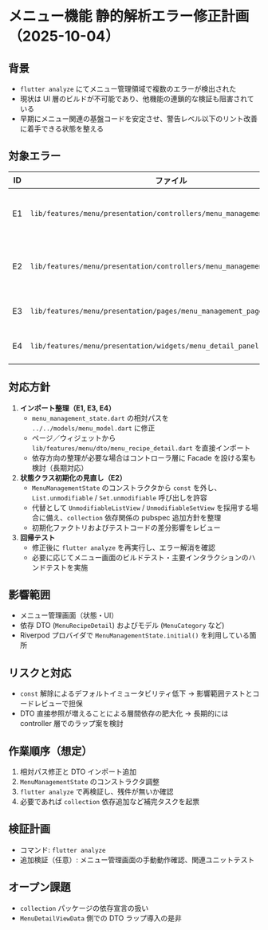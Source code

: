 # メニュー機能 静的解析エラー修正計画（2025-10-04）

## 背景
- `flutter analyze` にてメニュー管理領域で複数のエラーが検出された
- 現状は UI 層のビルドが不可能であり、他機能の連鎖的な検証も阻害されている
- 早期にメニュー関連の基盤コードを安定させ、警告レベル以下のリント改善に着手できる状態を整える

## 対象エラー
| ID | ファイル | 概要 | リントID |
| --- | --- | --- | --- |
| E1 | `lib/features/menu/presentation/controllers/menu_management_state.dart` | モデルの相対パス誤りにより `MenuCategory` などが解決不可 | `uri_does_not_exist`, `undefined_class` |
| E2 | `lib/features/menu/presentation/controllers/menu_management_state.dart` | `const` コンストラクタ内で `List.unmodifiable` を呼び出し `invalid_constant` | `invalid_constant` |
| E3 | `lib/features/menu/presentation/pages/menu_management_page.dart` | `MenuRecipeDetail` 未インポートで型解決不可 | `non_type_as_type_argument`, `undefined_class` |
| E4 | `lib/features/menu/presentation/widgets/menu_detail_panel.dart` | `MenuRecipeDetail` 未インポートで型解決不可 | `undefined_class` |

## 対応方針
1. **インポート整理（E1, E3, E4）**
   - `menu_management_state.dart` の相対パスを `../../models/menu_model.dart` に修正
   - ページ／ウィジェットから `lib/features/menu/dto/menu_recipe_detail.dart` を直接インポート
   - 依存方向の整理が必要な場合はコントローラ層に Facade を設ける案も検討（長期対応）
2. **状態クラス初期化の見直し（E2）**
   - `MenuManagementState` のコンストラクタから `const` を外し、`List.unmodifiable` / `Set.unmodifiable` 呼び出しを許容
   - 代替として `UnmodifiableListView` / `UnmodifiableSetView` を採用する場合に備え、`collection` 依存関係の pubspec 追加方針を整理
   - 初期化ファクトリおよびテストコードの差分影響をレビュー
3. **回帰テスト**
   - 修正後に `flutter analyze` を再実行し、エラー解消を確認
   - 必要に応じてメニュー画面のビルドテスト・主要インタラクションのハンドテストを実施

## 影響範囲
- メニュー管理画面（状態・UI）
- 依存 DTO (`MenuRecipeDetail`) およびモデル (`MenuCategory` など)
- Riverpod プロバイダで `MenuManagementState.initial()` を利用している箇所

## リスクと対応
- `const` 解除によるデフォルトイミュータビリティ低下 → 影響範囲テストとコードレビューで担保
- DTO 直接参照が増えることによる層間依存の肥大化 → 長期的には controller 層でのラップ案を検討

## 作業順序（想定）
1. 相対パス修正と DTO インポート追加
2. `MenuManagementState` のコンストラクタ調整
3. `flutter analyze` で再検証し、残件が無いか確認
4. 必要であれば `collection` 依存追加など補完タスクを起票

## 検証計画
- コマンド: `flutter analyze`
- 追加検証（任意）: メニュー管理画面の手動動作確認、関連ユニットテスト

## オープン課題
- `collection` パッケージの依存宣言の扱い
- `MenuDetailViewData` 側での DTO ラップ導入の是非
